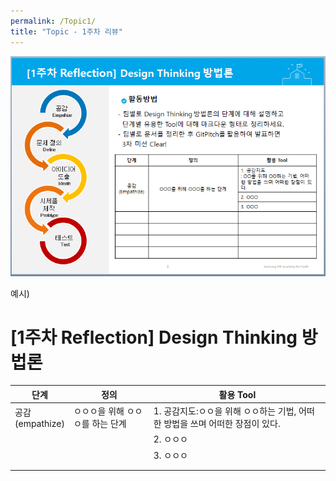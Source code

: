 ```yaml
---
permalink: /Topic1/
title: "Topic - 1주차 리뷰"
---
```


![Topic 1](../images/topic1.png)

예시)

# [1주차 Reflection] Design Thinking 방법론

|단계|정의|활용 Tool|
|----|----|--------|
|공감<br>(empathize)|ㅇㅇㅇ을 위해 ㅇㅇㅇ를 하는 단계|1. 공감지도:ㅇㅇ을 위해 ㅇㅇ하는 기법, 어떠한 방법을 쓰며 어떠한 장점이 있다.|
|||2. ㅇㅇㅇ|
|||3. ㅇㅇㅇ|
||||
||||
